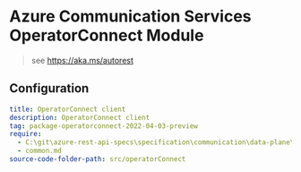 # Azure Communication Services OperatorConnect Module

> see https://aka.ms/autorest

## Configuration

```yaml
title: OperatorConnect client
description: OperatorConnect client
tag: package-operatorconnect-2022-04-03-preview
require: 
  - C:\git\azure-rest-api-specs\specification\communication\data-plane\OperatorConnect\readme.md
  - common.md
source-code-folder-path: src/operatorConnect
```
